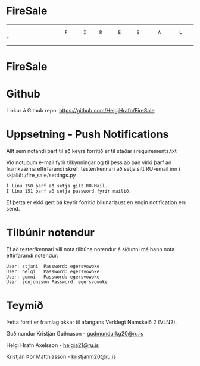# FireSale

----------------------------------------------------------------------------------------------------------------------------
                          F      I     R      E      S       A       L       E
----------------------------------------------------------------------------------------------------------------------------                                                  

# FireSale

# Github

Linkur á Github repo: https://github.com/HelgiHrafn/FireSale


# Uppsetning - Push Notifications

Allt sem notandi þarf til að keyra forritið er til staðar í requirements.txt

Við notuðum e-mail fyrir tilkynningar og til þess að það virki þarf að framkvæma eftirfarandi skref:
    tester/kennari að setja sitt RU-email inn í skjalið:
	/fire_sale/settings.py

	Í línu 150 þarf að setja gilt RU-Mail.
	Í línu 151 þarf að setja password fyrir mailið.

Ef þetta er ekki gert þá keyrir forritið bilunarlaust en engin notification eru send.

# Tilbúnir notendur

Ef að tester/kennari vill nota tilbúna notendur á síðunni má hann nota eftirfarandi notendur:

    User: stjani  Password: egersvowoke
    User: helgi   Password: egersvowoke
    User: gummi   Password: egersvowoke
    User: jonjonsson Password: egersvowoke

# Teymið

Þetta forrit er framlag okkar til áfangans Verklegt Námskeið 2 (VLN2). 

Guðmundur Kristján Guðnason - gudmundurkg20@ru.is

Helgi Hrafn Axelsson - helgia21@ru.is

Kristján Þór Matthíasson - kristjanm20@ru.is

